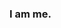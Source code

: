 ### I am me.

<!--
I am a junior software engineer and web developer studying many different programming languages.
-->
